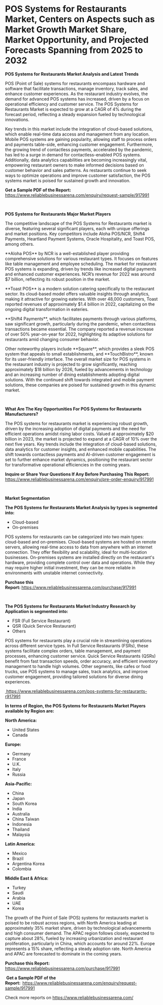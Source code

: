 <p><h1>POS Systems for Restaurants Market, Centers on Aspects such as Market Growth Market Share, Market Opportunity, and Projected Forecasts Spanning from 2025 to 2032</h1></p><p><strong>POS Systems for Restaurants Market Analysis and Latest Trends</strong></p>
<p><p>POS (Point of Sale) systems for restaurants encompass hardware and software that facilitate transactions, manage inventory, track sales, and enhance customer experiences. As the restaurant industry evolves, the demand for advanced POS systems has increased, driven by a focus on operational efficiency and customer service. The POS Systems for Restaurants Market is expected to grow at a CAGR of 4% during the forecast period, reflecting a steady expansion fueled by technological innovations.</p><p>Key trends in this market include the integration of cloud-based solutions, which enable real-time data access and management from any location. Mobile POS systems are gaining popularity, allowing staff to process orders and payments table-side, enhancing customer engagement. Furthermore, the growing trend of contactless payments, accelerated by the pandemic, has led to a surge in demand for contactless-enabled POS systems. Additionally, data analytics capabilities are becoming increasingly vital, empowering restaurant owners to make informed decisions based on customer behavior and sales patterns. As restaurants continue to seek ways to optimize operations and improve customer satisfaction, the POS systems market is poised for sustained growth and innovation.</p></p>
<p><strong>Get a Sample PDF of the Report:&nbsp;</strong> <a href="https://www.reliablebusinessarena.com/enquiry/request-sample/917991?utm_campaign=2482&utm_medium=2&utm_source=Github&utm_content=ia&utm_term=21032025&utm_id=pos-systems-for-restaurants">https://www.reliablebusinessarena.com/enquiry/request-sample/917991</a></p>
<p>&nbsp;</p>
<p><strong>POS Systems for Restaurants Major Market Players</strong></p>
<p><p>The competitive landscape of the POS Systems for Restaurants market is diverse, featuring several significant players, each with unique offerings and market positions. Key competitors include Aloha POS/NCR, Shift4 Payments, Heartland Payment Systems, Oracle Hospitality, and Toast POS, among others.</p><p>**Aloha POS** by NCR is a well-established player providing comprehensive solutions for various restaurant types. It focuses on features like table management and employee scheduling. The market for restaurant POS systems is expanding, driven by trends like increased digital payments and enhanced customer experiences. NCR’s revenue for 2022 was around $7 billion, reflecting its robust position in the market.</p><p>**Toast POS** is a modern solution catering specifically to the restaurant sector. Its cloud-based model offers valuable insights through analytics, making it attractive for growing eateries. With over 48,000 customers, Toast reported revenues of approximately $1.4 billion in 2022, capitalizing on the ongoing digital transformation in eateries.</p><p>**Shift4 Payments**, which facilitates payments through various platforms, saw significant growth, particularly during the pandemic, when contactless transactions became essential. The company reported a revenue increase of over 50% year-on-year for 2022, highlighting its adaptive solutions for restaurants amid changing consumer behavior.</p><p>Other noteworthy players include **Square**, which provides a sleek POS system that appeals to small establishments, and **TouchBistro**, known for its user-friendly interface. The overall market size for POS systems in the restaurant industry is projected to grow significantly, reaching approximately $18 billion by 2026, fueled by advancements in technology and an increasing number of dining establishments adopting digital solutions. With the continued shift towards integrated and mobile payment solutions, these companies are poised for sustained growth in this dynamic market.</p></p>
<p>&nbsp;</p>
<p><strong>What Are The Key Opportunities For POS Systems for Restaurants Manufacturers?</strong></p>
<p><p>The POS systems for restaurants market is experiencing robust growth, driven by the increasing adoption of digital payments and the need for efficient operations amidst rising labor costs. Valued at approximately $20 billion in 2023, the market is projected to expand at a CAGR of 10% over the next five years. Key trends include the integration of cloud-based solutions, data analytics for customer insights, and enhanced mobile capabilities. The shift towards contactless payments and AI-driven customer engagement is set to further enhance market dynamics, positioning the restaurant sector for transformative operational efficiencies in the coming years.</p></p>
<p><strong>Inquire or Share Your Questions If Any Before Purchasing This Report:</strong> <a href="https://www.reliablebusinessarena.com/enquiry/pre-order-enquiry/917991?utm_campaign=2482&utm_medium=2&utm_source=Github&utm_content=ia&utm_term=21032025&utm_id=pos-systems-for-restaurants">https://www.reliablebusinessarena.com/enquiry/pre-order-enquiry/917991</a></p>
<p>&nbsp;</p>
<p><strong>Market Segmentation</strong></p>
<p><strong>The POS Systems for Restaurants Market Analysis by types is segmented into:</strong></p>
<p><ul><li>Cloud-based</li><li>On-premises</li></ul></p>
<p><p>POS systems for restaurants can be categorized into two main types: cloud-based and on-premises. Cloud-based systems are hosted on remote servers, allowing real-time access to data from anywhere with an internet connection. They offer flexibility and scalability, ideal for multi-location businesses. On-premises systems are installed directly on the restaurant's hardware, providing complete control over data and operations. While they may require higher initial investment, they can be more reliable in environments with unstable internet connectivity.</p></p>
<p><strong>Purchase this Report:&nbsp;</strong><a href="https://www.reliablebusinessarena.com/purchase/917991?utm_campaign=2482&utm_medium=2&utm_source=Github&utm_content=ia&utm_term=21032025&utm_id=pos-systems-for-restaurants">https://www.reliablebusinessarena.com/purchase/917991</a></p>
<p>&nbsp;</p>
<p><strong>The POS Systems for Restaurants Market Industry Research by Application is segmented into:</strong></p>
<p><ul><li>FSR (Full Service Restaurant)</li><li>QSR (Quick Service Restaurant)</li><li>Others</li></ul></p>
<p><p>POS systems for restaurants play a crucial role in streamlining operations across different service types. In Full Service Restaurants (FSRs), these systems facilitate complex orders, table management, and payment processes, enhancing customer service. Quick Service Restaurants (QSRs) benefit from fast transaction speeds, order accuracy, and efficient inventory management to handle high volumes. Other segments, like cafes or food trucks, use POS systems to manage sales, track analytics, and improve customer engagement, providing tailored solutions for diverse dining experiences.</p></p>
<p><a href="https://www.reliablebusinessarena.com/pos-systems-for-restaurants-r917991?utm_campaign=2482&utm_medium=2&utm_source=Github&utm_content=ia&utm_term=21032025&utm_id=pos-systems-for-restaurants">&nbsp;https://www.reliablebusinessarena.com/pos-systems-for-restaurants-r917991</a></p>
<p><strong>In terms of Region, the POS Systems for Restaurants Market Players available by Region are:</strong></p>
<p>
    <p> <strong> North America: </strong>
        <ul>
            <li>United States</li>
            <li>Canada</li>
        </ul>
        </p> 
    <p> <strong> Europe: </strong>
        <ul>
            <li>Germany</li>
            <li>France</li>
            <li>U.K.</li>
            <li>Italy</li>
            <li>Russia</li>
        </ul>
        </p> 
    <p> <strong> Asia-Pacific: </strong>
        <ul>
            <li>China</li>
            <li>Japan</li>
            <li>South Korea</li>
            <li>India</li>
            <li>Australia</li>
            <li>China Taiwan</li>
            <li>Indonesia</li>
            <li>Thailand</li>
            <li>Malaysia</li>
        </ul>
        </p> 
    <p> <strong> Latin America: </strong>
        <ul>
            <li>Mexico</li>
            <li>Brazil</li>
            <li>Argentina Korea</li>
            <li>Colombia</li>
        </ul>
        </p> 
    <p> <strong> Middle East & Africa: </strong>
        <ul>
            <li>Turkey</li>
            <li>Saudi</li>
            <li>Arabia</li>
            <li>UAE</li>
            <li>Korea</li>
        </ul>
    </p>
    </p>
<p><p>The growth of the Point of Sale (POS) systems for restaurants market is poised to be robust across regions, with North America leading at approximately 35% market share, driven by technological advancements and high consumer demand. The APAC region follows closely, expected to capture about 28%, fueled by increasing urbanization and restaurant proliferation, particularly in China, which accounts for around 22%. Europe represents a 15% share, reflecting a steady adoption rate. North America and APAC are forecasted to dominate in the coming years.</p></p>
<p><strong>Purchase this Report: </strong><a href="https://www.reliablebusinessarena.com/purchase/917991?utm_campaign=2482&utm_medium=2&utm_source=Github&utm_content=ia&utm_term=21032025&utm_id=pos-systems-for-restaurants">https://www.reliablebusinessarena.com/purchase/917991</a></p>
<p>&nbsp;<strong>Get a Sample PDF of the Report:&nbsp;&nbsp;</strong><a href="https://www.reliablebusinessarena.com/enquiry/request-sample/917991?utm_campaign=2482&utm_medium=2&utm_source=Github&utm_content=ia&utm_term=21032025&utm_id=pos-systems-for-restaurants">https://www.reliablebusinessarena.com/enquiry/request-sample/917991</a></p>
<p><strong></strong></p>
<p>Check more reports on <a href="https://www.reliablebusinessarena.com/?utm_campaign=2482&utm_medium=2&utm_source=Github&utm_content=ia&utm_term=21032025&utm_id=pos-systems-for-restaurants">https://www.reliablebusinessarena.com/</a></p>